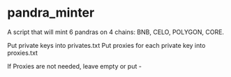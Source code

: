 # pandra_minter
A script that will mint 6 pandras on 4 chains: BNB, CELO, POLYGON, CORE.

Put private keys into privates.txt
Put proxies for each private key into proxies.txt

If Proxies are not needed, leave empty or put -
